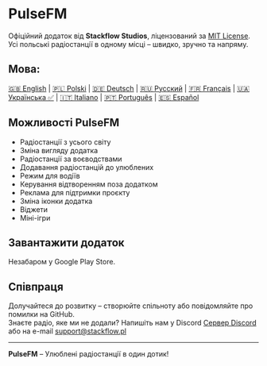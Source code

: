 # PulseFM

Офіційний додаток від **Stackflow Studios**, ліцензований за [MIT License](LICENSE).  
Усі польські радіостанції в одному місці – швидко, зручно та напряму.

## Мова:

[🇬🇧 English](https://github.com/stackflowpl/PulseFM/blob/master/README.md) |
[🇵🇱 Polski](https://github.com/stackflowpl/PulseFM/blob/master/.github/README.pl.md) |
[🇩🇪 Deutsch](https://github.com/stackflowpl/PulseFM/blob/master/.github/README.de.md) |
[🇷🇺 Русский](https://github.com/stackflowpl/PulseFM/blob/master/.github/README.ru.md) |
[🇫🇷 Français](https://github.com/stackflowpl/PulseFM/blob/master/.github/README.fr.md) |
[🇺🇦 Українська ✅](https://github.com/stackflowpl/PulseFM/blob/master/.github/README.uk.md) |
[🇮🇹 Italiano](https://github.com/stackflowpl/PulseFM/blob/master/.github/README.it.md) |
[🇵🇹 Português](https://github.com/stackflowpl/PulseFM/blob/master/.github/README.pt.md) |
[🇪🇸 Español](https://github.com/stackflowpl/PulseFM/blob/master/.github/README.es.md)

## Можливості PulseFM

- Радіостанції з усього світу
- Зміна вигляду додатка
- Радіостанції за воєводствами
- Додавання радіостанцій до улюблених
- Режим для водіїв
- Керування відтворенням поза додатком
- Реклама для підтримки проєкту
- Зміна іконки додатка
- Віджети
- Міні-ігри

## Завантажити додаток

Незабаром у Google Play Store.

## Співпраця

Долучайтеся до розвитку – створюйте спільноту або повідомляйте про помилки на GitHub.  
Знаєте радіо, яке ми не додали? Напишіть нам у Discord [Сервер Discord](https://discord.gg/MtPs7WXyJu)  
або на e-mail [support@stackflow.pl](mailto:support@stackflow.pl)

---

**PulseFM** – Улюблені радіостанції в один дотик!
